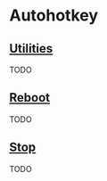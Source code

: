 Autohotkey
=========

[Utilities](https://github.com/vaz-ar/Utilities/blob/master/Autohotkey/Utilities.ahk)
-

TODO

[Reboot](https://github.com/vaz-ar/Utilities/blob/master/Autohotkey/reboot.ahk)
-

TODO

[Stop](https://github.com/vaz-ar/Utilities/blob/master/Autohotkey/stop.ahk)
-

TODO
